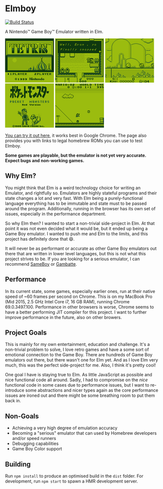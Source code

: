 # Elmboy 
[![Build Status](https://travis-ci.org/Malax/elmboy.svg?branch=master)](https://travis-ci.org/Malax/elmboy)

A Nintendo™ Game Boy™ Emulator written in Elm. 

![Tetris Title Screen](./readme-assets/tetris.png)
![The Legend of Zelda: Link's Awakening Gameplay](./readme-assets/zelda.png)
![Kirby's Dreamland Gameplay](./readme-assets/kirby.png)
![Pokemon Red Title Screen](./readme-assets/pokemon.png)
![Super Mario Land Gameplay](./readme-assets/marioland.png)

[You can try it out here](https://malax.github.io/elmboy), it works best in Google Chrome. The page also provides you with links to legal homebrew ROMs you can use to test Elmboy.

**Some games are playable, but the emulator is not yet very accurate. Expect bugs and non-working games.**

## Why Elm?
You might think that Elm is a weird technology choice for writing an Emulator, and rightfully so. Emulators are highly stateful programs and their state changes a lot and very fast. With Elm being a purely-functional language everything has to be immutable and state must to be passed around the program. Additionally, running in the browser has its own set of issues, especially in the performance department.

So why Elm then? I wanted to start a non-trivial side-project in Elm. At that point it was not even decided what it would be, but it ended up being a Game Boy emulator. I wanted to push me and Elm to the limits, and this project has definitely done that 😄.

It will never be as performant or accurate as other Game Boy emulators out there that are written in lower level languages, but this is not what this project strives to be. If you are looking for a serious emulator, I can recommend [SameBoy](https://github.com/LIJI32/SameBoy) or [Gambatte](https://github.com/sinamas/gambatte).

## Performance
In its current state, some games, especially earlier ones, run at their native speed of ~60 frames per second on Chrome. This is on my MacBook Pro (Mid 2015, 2.5 GHz Intel Core i7, 16 GB RAM), running Chrome 69.0.3497.100. Performance in other browsers is worse, Chrome seems to have a better performing JIT compiler for this project. I want to further improve performance in the future, also on other browers.

## Project Goals
This is mainly for my own entertainment, education and challenge. It's a non-trivial problem to solve, I love retro games and have a some sort of emotional 
connection  to the Game Boy. There are hundreds of Game Boy emulators out there, but there wasn't one for Elm yet. And as I love Elm very much, this was the perfect side-project for me. Also, I think it's pretty cool!

One goal I have is staying true to Elm. As little JavaScript as possible and nice functional code all around. Sadly, I had to compromise on the *nice*
functional code in some cases due to performance issues, but I want to re-introduce some abstractions and nicer types again as the core performance issues are ironed out and there might be some breathing room to put them back in.

## Non-Goals
- Achieving a very high degree of emulation accuracy
- Becoming a "serious" emulator that can used by Homebrew developers and/or speed runners
- Debugging capabilities
- Game Boy Color support

## Building
Run `npm install` to produce an optimised build in the `dist` folder. For development, run `npm start` to spawn a HMR development server.
